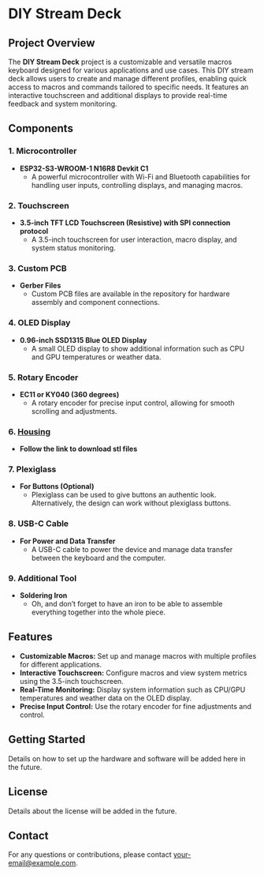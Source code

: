 # DIY Stream Deck

## Project Overview

The **DIY Stream Deck** project is a customizable and versatile macros keyboard designed for various applications and use cases. This DIY stream deck allows users to create and manage different profiles, enabling quick access to macros and commands tailored to specific needs. It features an interactive touchscreen and additional displays to provide real-time feedback and system monitoring.

## Components

### **1. Microcontroller**
- **ESP32-S3-WROOM-1 N16R8 Devkit C1**
  - A powerful microcontroller with Wi-Fi and Bluetooth capabilities for handling user inputs, controlling displays, and managing macros.

### **2. Touchscreen**
- **3.5-inch TFT LCD Touchscreen (Resistive) with SPI connection protocol**
  - A 3.5-inch touchscreen for user interaction, macro display, and system status monitoring.

### **3. Custom PCB**
- **Gerber Files**
  - Custom PCB files are available in the repository for hardware assembly and component connections.

### **4. OLED Display**
- **0.96-inch SSD1315 Blue OLED Display**
  - A small OLED display to show additional information such as CPU and GPU temperatures or weather data.

### **5. Rotary Encoder**
- **EC11 or KY040 (360 degrees)**
  - A rotary encoder for precise input control, allowing for smooth scrolling and adjustments.

### **6. [Housing](https://makerworld.com/en/models/642040#profileId-567982)**
- **Follow the link to download stl files**

### **7. Plexiglass**
- **For Buttons (Optional)**
  - Plexiglass can be used to give buttons an authentic look. Alternatively, the design can work without plexiglass buttons.

### **8. USB-C Cable**
- **For Power and Data Transfer**
  - A USB-C cable to power the device and manage data transfer between the keyboard and the computer.

### **9. Additional Tool**
- **Soldering Iron**
  - Oh, and don’t forget to have an iron to be able to assemble everything together into the whole piece.

## Features

- **Customizable Macros:** Set up and manage macros with multiple profiles for different applications.
- **Interactive Touchscreen:** Configure macros and view system metrics using the 3.5-inch touchscreen.
- **Real-Time Monitoring:** Display system information such as CPU/GPU temperatures and weather data on the OLED display.
- **Precise Input Control:** Use the rotary encoder for fine adjustments and control.

## Getting Started

Details on how to set up the hardware and software will be added here in the future.

## License

Details about the license will be added in the future.

## Contact

For any questions or contributions, please contact [your-email@example.com](mailto:your-email@example.com).
